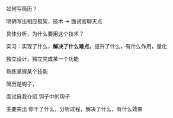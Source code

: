 如何写简历？



明确写出相应框架，技术 -> 面试官聊天点

具体分析，为什么要用这个技术？

实习：实现了什么，**解决了什么难点**，提升了什么，有什么作用，量化



独立设计，独立完成某一个功能

熟练掌握某个技能



简历是钩子，

面试自我介绍 钩子中的钩子

主要突出 你干了什么，分析过程，解决了什么，有什么效果





